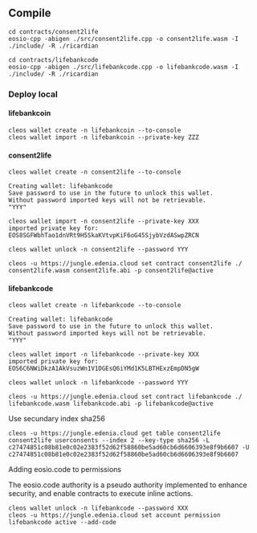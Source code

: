 ## Compile

```
cd contracts/consent2life
eosio-cpp -abigen ./src/consent2life.cpp -o consent2life.wasm -I ./include/ -R ./ricardian
```

```
cd contracts/lifebankcode
eosio-cpp -abigen ./src/lifebankcode.cpp -o lifebankcode.wasm -I ./include/ -R ./ricardian
```

### Deploy local

#### lifebankcoin

```
cleos wallet create -n lifebankcoin --to-console
cleos wallet import -n lifebankcoin --private-key ZZZ
```

#### consent2life

```
cleos wallet create -n consent2life --to-console

Creating wallet: lifebankcode
Save password to use in the future to unlock this wallet.
Without password imported keys will not be retrievable.
"YYY"
```

```
cleos wallet import -n consent2life --private-key XXX
imported private key for: EOS8SGFWbhTao1dnVRt9H5SkaKVtvpKiF6oG45SjybVzdASwpZRCN
```

```
cleos wallet unlock -n consent2life --password YYY
```

```
cleos -u https://jungle.edenia.cloud set contract consent2life ./ consent2life.wasm consent2life.abi -p consent2life@active
```

#### lifebankcode

```
cleos wallet create -n lifebankcode --to-console

Creating wallet: lifebankcode
Save password to use in the future to unlock this wallet.
Without password imported keys will not be retrievable.
"YYY"
```

```
cleos wallet import -n lifebankcode --private-key XXX
imported private key for: EOS6C6NWiDkzA1AkVsuzWn1V1DGEsQ6iYMd1K5LBTHExzEmpDN5gW
```

```
cleos wallet unlock -n lifebankcode --password YYY
```

```
cleos -u https://jungle.edenia.cloud set contract lifebankcode ./ lifebankcode.wasm lifebankcode.abi -p lifebankcode@active
```

Use secundary index sha256

```
cleos -u https://jungle.edenia.cloud get table consent2life consent2life userconsents --index 2 --key-type sha256 -L c27474851c08b81e0c02e2383f52d62f58860be5ad60cb6d6606393e8f9b6607 -U c27474851c08b81e0c02e2383f52d62f58860be5ad60cb6d6606393e8f9b6607
```

Adding eosio.code to permissions

The eosio.code authority is a pseudo authority implemented to enhance security, and enable contracts to execute inline actions.

```
cleos wallet unlock -n lifebankcode --password XXX
cleos -u https://jungle.edenia.cloud set account permission lifebankcode active --add-code
```
